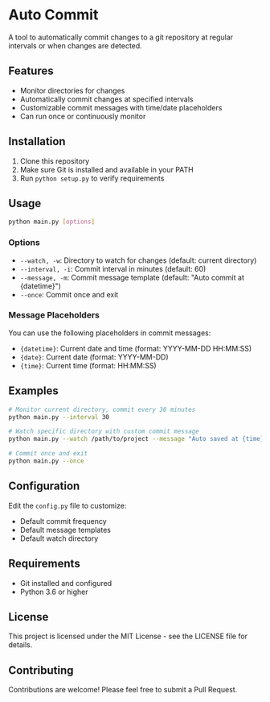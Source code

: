 # Auto Commit

A tool to automatically commit changes to a git repository at regular intervals or when changes are detected.

## Features

- Monitor directories for changes
- Automatically commit changes at specified intervals
- Customizable commit messages with time/date placeholders
- Can run once or continuously monitor

## Installation

1. Clone this repository
2. Make sure Git is installed and available in your PATH
3. Run `python setup.py` to verify requirements

## Usage

```bash
python main.py [options]
```

### Options

- `--watch, -w`: Directory to watch for changes (default: current directory)
- `--interval, -i`: Commit interval in minutes (default: 60)
- `--message, -m`: Commit message template (default: "Auto commit at {datetime}")
- `--once`: Commit once and exit

### Message Placeholders

You can use the following placeholders in commit messages:
- `{datetime}`: Current date and time (format: YYYY-MM-DD HH:MM:SS)
- `{date}`: Current date (format: YYYY-MM-DD)
- `{time}`: Current time (format: HH:MM:SS)

## Examples

```bash
# Monitor current directory, commit every 30 minutes
python main.py --interval 30

# Watch specific directory with custom commit message
python main.py --watch /path/to/project --message "Auto saved at {time}"

# Commit once and exit
python main.py --once
```

## Configuration

Edit the `config.py` file to customize:
- Default commit frequency
- Default message templates
- Default watch directory

## Requirements

- Git installed and configured
- Python 3.6 or higher

## License

This project is licensed under the MIT License - see the LICENSE file for details.

## Contributing

Contributions are welcome! Please feel free to submit a Pull Request.